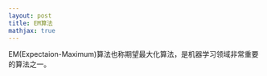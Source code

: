 ```yaml
---
layout: post
title: EM算法
mathjax: true
---
```


EM(Expectaion-Maximum)算法也称期望最大化算法，是机器学习领域非常重要的算法之一。
